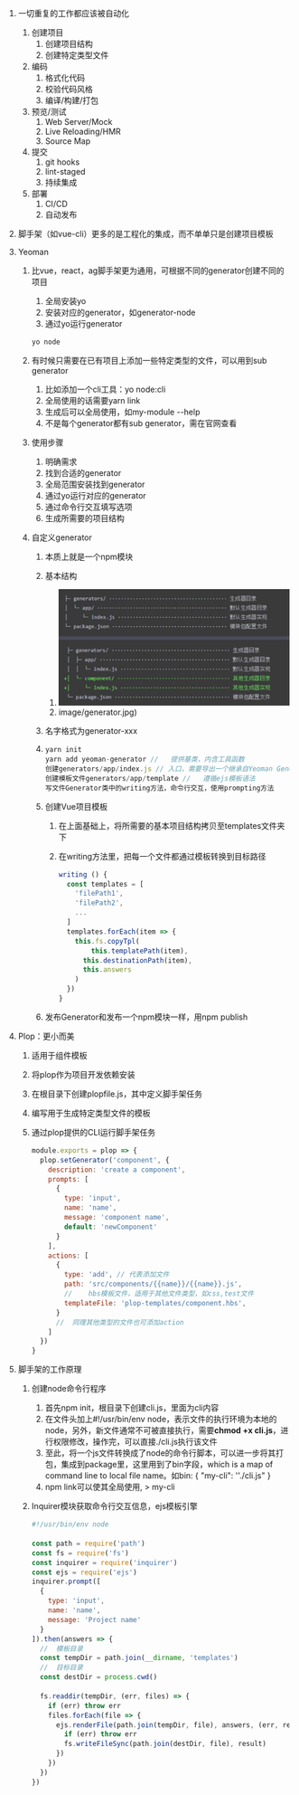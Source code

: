 1. 一切重复的工作都应该被自动化

   1. 创建项目
      1. 创建项目结构
      2. 创建特定类型文件
   2. 编码
      1. 格式化代码
      2. 校验代码风格
      3. 编译/构建/打包
   3. 预览/测试
      1. Web Server/Mock
      2. Live Reloading/HMR
      3. Source Map
   4. 提交
      1. git hooks
      2. lint-staged
      3. 持续集成
   5. 部署
      1. CI/CD
      2. 自动发布

2. 脚手架（如vue-cli）更多的是工程化的集成，而不单单只是创建项目模板

3. Yeoman

   1. 比vue，react，ag脚手架更为通用，可根据不同的generator创建不同的项目

      1. 全局安装yo
      2. 安装对应的generator，如generator-node
      3. 通过yo运行generator

      ````js
      yo node
      ````

   2. 有时候只需要在已有项目上添加一些特定类型的文件，可以用到sub generator

      1. 比如添加一个cli工具：yo node:cli
      2. 全局使用的话需要yarn link
      3. 生成后可以全局使用，如my-module --help
      4. 不是每个generator都有sub generator，需在官网查看

   3. 使用步骤

      1. 明确需求
      2. 找到合适的generator
      3. 全局范围安装找到generator
      4. 通过yo运行对应的generator
      5. 通过命令行交互填写选项
      6. 生成所需要的项目结构

   4. 自定义generator

      1. 本质上就是一个npm模块

      2. 基本结构
         
         1. <img src="./Images/generator.jpg" alt="avatar" style="zoom:50%;" />
         2. image/generator.jpg)
         
      3. 名字格式为generator-xxx

      4. ````js
         yarn init
         yarn add yeoman-generator //	提供基类，内含工具函数
         创建generators/app/index.js // 入口，需要导出一个继承自Yeoman Generator的类型，在工作时会自动调用此类型中定义的一些生命周期方法
         创建模板文件generators/app/template //	遵循ejs模板语法
         写文件Generator类中的writing方法，命令行交互，使用prompting方法
         ````

      5. 创建Vue项目模板

         1. 在上面基础上，将所需要的基本项目结构拷贝至templates文件夹下

         2. 在writing方法里，把每一个文件都通过模板转换到目标路径

            ```js
            writing () {
              const templates = [
                'filePath1',
                'filePath2',
                ...
              ]
              templates.forEach(item => {
               	this.fs.copyTpl(
                	this.templatePath(item),
                  this.destinationPath(item),
                  this.answers
                ) 
              })
            }
            ```

            

      6. 发布Generator和发布一个npm模块一样，用npm publish

4. Plop：更小而美

   1. 适用于组件模板

   2. 将plop作为项目开发依赖安装

   3. 在根目录下创建plopfile.js，其中定义脚手架任务

   4. 编写用于生成特定类型文件的模板

   5. 通过plop提供的CLI运行脚手架任务

      ```js
      module.exports = plop => {
        plop.setGenerator('component', {
          description: 'create a component',
          prompts: [
            {
              type: 'input',
              name: 'name',
              message: 'component name',
              default: 'newComponent'
            }
          ],
          actions: [
            {
              type: 'add', // 代表添加文件
              path: 'src/components/{{name}}/{{name}}.js',
              //	hbs模板文件，适用于其他文件类型，如css,test文件
              templateFile: 'plop-templates/component.hbs',
            }
            //  同理其他类型的文件也可添加action
          ]
        })
      }
      ```

5. 脚手架的工作原理

   1. 创建node命令行程序

      1. 首先npm init，根目录下创建cli.js，里面为cli内容
      2. 在文件头加上\#!/usr/bin/env node，表示文件的执行环境为本地的node，另外，新文件通常不可被直接执行，需要**chmod +x cli.js**，进行权限修改，操作完，可以直接./cli.js执行该文件
      3. 至此，将一个js文件转换成了node的命令行脚本，可以进一步将其打包，集成到package里，这里用到了bin字段，which is a map of command line to local file name。如bin: { "my-cli": ''./cli.js" }
      4. npm link可以使其全局使用,  > my-cli

   2. Inquirer模块获取命令行交互信息，ejs模板引擎

      ```js
      #!/usr/bin/env node
      
      const path = require('path')
      const fs = require('fs')
      const inquirer = require('inquirer')
      const ejs = require('ejs')
      inquirer.prompt([
        {
          type: 'input',
          name: 'name',
          message: 'Project name'
        }
      ]).then(answers => {
        //  模板目录
        const tempDir = path.join(__dirname, 'templates')
        //  目标目录
        const destDir = process.cwd()
      
        fs.readdir(tempDir, (err, files) => {
          if (err) throw err
          files.forEach(file => {
            ejs.renderFile(path.join(tempDir, file), answers, (err, result) => {
              if (err) throw err
              fs.writeFileSync(path.join(destDir, file), result)
            })
          })
        })
      })
      ```

      


